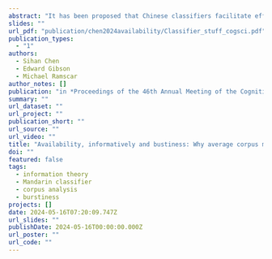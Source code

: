 ```yaml
---
abstract: "It has been proposed that Chinese classifiers facilitate efficient communication by reducing the noun uncertainty in context. Although recent evidence has undermined this proposal, it was obtained using the common method of equating noun occurrence probabilities with corpus frequencies. This method implicity assumes words occur uniformly across contexts, yet this is inconsistent with empirical findings showing word distributions to be bursty. We hypothesized that if language users are sensitive to burstiness, and if classifiers provide information about upcoming nouns, this information will be less important in reducing uncertainty about noun after their first mention. We show that classifier usage provides more information at earlier mentions of nouns and and less information at later mentions, and that the actual classifier distribution appears inconsistent with previous proposals. These results support the idea that classifiers facilitate efficient communication and indicate that language users representations of lexical probabilities in context are dynamic."
slides: ""
url_pdf: "publication/chen2024availability/Classifier_stuff_cogsci.pdf"
publication_types:
  - "1"
authors:
  - Sihan Chen
  - Edward Gibson
  - Michael Ramscar
author_notes: []
publication: "in *Proceedings of the 46th Annual Meeting of the Cognitive Science Society*"
summary: ""
url_dataset: ""
url_project: ""
publication_short: ""
url_source: ""
url_video: ""
title: "Availability, informatively and bustiness: Why average corpus measures are an inaccurate guide to surprisal in language"
doi: ""
featured: false
tags:
  - information theory
  - Mandarin classifier
  - corpus analysis
  - burstiness
projects: []
date: 2024-05-16T07:20:09.747Z
url_slides: ""
publishDate: 2024-05-16T00:00:00.000Z
url_poster: ""
url_code: ""
---
```

